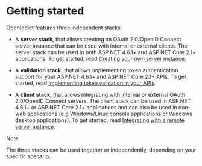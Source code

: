 # Getting started

OpenIddict features three independent stacks:
  - A **server stack**, that allows creating an OAuth 2.0/OpenID Connect server instance that can be used with internal or external clients.
  The server stack can be used in both ASP.NET 4.6.1+ and ASP.NET Core 2.1+ applications. To get started, read
  [Creating your own server instance](creating-your-own-server-instance.md).

  - A **validation stack**, that allows implementing token authentication support for your ASP.NET 4.6.1+ and ASP.NET Core 2.1+ APIs.
   To get started, read [Implementing token validation in your APIs](implementing-token-validation-in-your-apis.md).

  - A **client stack**, that allows integrating with internal or external OAuth 2.0/OpenID Connect servers. The client stack can be used in
  ASP.NET 4.6.1+ or ASP.NET Core 2.1+ applications and can also be used in non-web applications (e.g Windows/Linux console applications
  or Windows desktop applications).  To get started, read
  [Integrating with a remote server instance](integrating-with-a-remote-server-instance.md).

> [!NOTE]
> The three stacks can be used together or independently, depending on your specific scenario.
